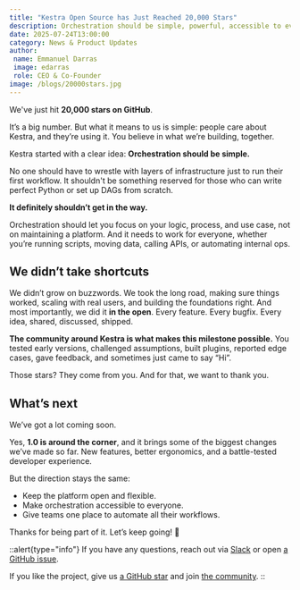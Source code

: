 ```yaml
---
title: "Kestra Open Source has Just Reached 20,000 Stars"
description: Orchestration should be simple, powerful, accessible to everyone, and open-source.
date: 2025-07-24T13:00:00
category: News & Product Updates
author:
 name: Emmanuel Darras
 image: edarras
 role: CEO & Co-Founder
image: /blogs/20000stars.jpg
---
```


We've just hit **20,000 stars on GitHub**.

It’s a big number. But what it means to us is simple: people care about Kestra, and they’re using it. You believe in what we’re building, together.

Kestra started with a clear idea: **Orchestration should be simple.**

No one should have to wrestle with layers of infrastructure just to run their first workflow.
It shouldn't be something reserved for those who can write perfect Python or set up DAGs from scratch.

**It definitely shouldn’t get in the way.**

Orchestration should let you focus on your logic, process, and use case, not on maintaining a platform. And it needs to work for everyone, whether you’re running scripts, moving data, calling APIs, or automating internal ops.

## We didn’t take shortcuts
We didn’t grow on buzzwords. We took the long road, making sure things worked, scaling with real users, and building the foundations right.
And most importantly, we did it **in the open**. Every feature. Every bugfix. Every idea, shared, discussed, shipped.

**The community around Kestra is what makes this milestone possible.**
You tested early versions, challenged assumptions, built plugins, reported edge cases, gave feedback, and sometimes just came to say “Hi”.

Those stars? They come from you.
And for that, we want to thank you.

## What’s next
We’ve got a lot coming soon.

Yes, **1.0 is around the corner**, and it brings some of the biggest changes we’ve made so far.
New features, better ergonomics, and a battle-tested developer experience.

But the direction stays the same:
- Keep the platform open and flexible.
- Make orchestration accessible to everyone.
- Give teams one place to automate all their workflows.

Thanks for being part of it.
Let’s keep going! 🚀

::alert{type="info"}
If you have any questions, reach out via [Slack](https://kestra.io/slack) or open [a GitHub issue](https://github.com/kestra-io/kestra).

If you like the project, give us [a GitHub star](https://github.com/kestra-io/kestra) and join [the community](https://kestra.io/slack).
::
